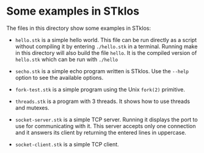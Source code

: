 # Some examples in STklos

The files in this directory show some examples in STklos: 

- `hello.stk` is a simple hello world. This file can be run directly
  as a script without compiling it by entering `./hello.stk` in a
  terminal.  Running make in this directory will also build the file
  `hello`. It is the compiled version of `hello.stk` which can be run
  with `./hello`

- `secho.stk` is a simple echo program written is STklos. Use the
  `--help` option to see the available options.
  
- `fork-test.stk` is a simple program using the Unix `fork(2)`
  primitive.

- `threads.stk` is a program with 3 threads. It shows how to use
  threads and mutexes.
  
- `socket-server.stk` is a simple TCP server. Running it displays the
  port to use for communicating with it. This server accepts only one
  connection and it answers its client by returning the entered lines
  in uppercase.
  
- `socket-client.stk` is a simple TCP client.

    
